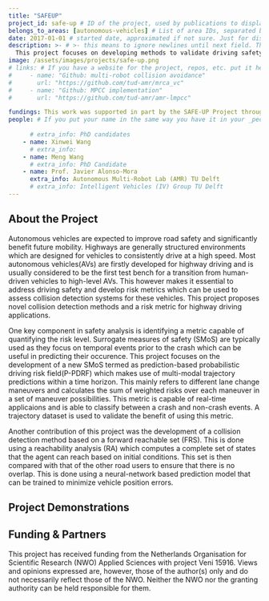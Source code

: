 ```yaml
---
title: "SAFEUP"
project_id: safe-up # ID of the project, used by publications to display in this project.
belongs_to_areas: [autonomous-vehicles] # List of area IDs, separated by commas.
date: 2017-01-01 # started date, approximated if not sure. Just for display purposes and ordering
description: >- # >- this means to ignore newlines until next field. This is the project description, displayed in the project's card"
  This project focuses on developing methods to validate driving safety for autonomous vehicles and ensure that at each time instance, the vehicle should not have a high probability of colliding with a traffic participant. This is done using reachability analysis and developing probabilistic risk metrics capable of identifying potential crashes in advance. 
image: /assets/images/projects/safe-up.png
# links: # If you have a website for the project, repos, etc. put it here.
#     - name: "Github: multi-robot collision avoidance"
#       url: "https://github.com/tud-amr/mrca_vc"
#     - name: "Github: MPCC implementation"
#       url: "https://github.com/tud-amr/amr-lmpcc"

fundings: This work was supported in part by the SAFE-UP Project through the European Union’s Horizon 2020 Research and Innovation Program under Grant 861570
people: # If you put your name in the same way you have it in your _people entry, your preferred link will be added. extra_info is optional.
    
      # extra_info: PhD candidates
    - name: Xinwei Wang
      # extra_info:
    - name: Meng Wang
      # extra_info: PhD Candidate
    - name: Prof. Javier Alonso-Mora
      extra_info: Autonomous Multi-Robot Lab (AMR) TU Delft
      # extra_info: Intelligent Vehicles (IV) Group TU Delft
---
```

<!-- Here you put the main body of the page, in markdown. You can also mix in html, or change this .md to .html -->
<!-- The fields of People, Funding, Links and Publications will be generated automatically -->

## About the Project

Autonomous vehicles are expected to improve road safety and significantly benefit future mobility. Highways are generally structured environments which are designed for vehicles to consistently drive at a high speed. Most autonomous vehicles(AVs) are firstly developed for highway driving and is usually considered to be the first test bench for a transition from human-driven vehicles to high-level AVs. This however makes it essential to address driving safety and develop risk metrics which can be used to assess collision detection systems for these vehicles. This project proposes novel collision detection methods and a risk metric for highway driving applications. 

One key component in safety analysis is identifying a metric capable of quantifying the risk level. Surrogate measures of safety (SMoS) are typically used as they focus on temporal events prior to the crash which can be useful in predicting their occurence. This project focuses on the development of a new SMoS termed as prediction-based probabilistic driving risk field(P-PDRF) which makes use of multi-modal trajectory predictions within a time horizon. This mainly refers to different lane change maneuvers and calculates the sum of weighted risks over each maneuver in a set of maneuver possibilities. This metric is capable of real-time applicaions and is able to classify between a crash and non-crash events. A trajectory dataset is used to validate the benefit of using this metric.

Another contribution of this project was the development of a collision detection method based on a forward reachable set (FRS). This is done using a reachability analysis (RA) which computes a complete set of states that the agent can reach based on initial conditions. This set is then compared with that of the other road users to ensure that there is no overlap. This is done using a neural-network based prediction model that can be trained to minimize vehicle position errors. 


## Project Demonstrations

<!-- <div class="video-wrapper ratio ratio-16x9"> 
  <iframe width="560" height="315" src="https://www.youtube.com/embed/OOMZn5TQ00Q?si=gMRI97EfWVCcmhhX&mute=1" title="YouTube video player" frameborder="0" allow="accelerometer; autoplay; clipboard-write; encrypted-media; gyroscope; picture-in-picture; web-share" referrerpolicy="strict-origin-when-cross-origin" allowfullscreen></iframe>
</div>
<div class="video-wrapper ratio ratio-16x9">  
  <iframe width="560" height="315" src="https://www.youtube.com/embed/tkRbsAuSTrA?si=PnL1cEa3R16thsAv&mute=1" title="YouTube video player" frameborder="0" allow="accelerometer; autoplay; clipboard-write; encrypted-media; gyroscope; picture-in-picture; web-share" referrerpolicy="strict-origin-when-cross-origin" allowfullscreen></iframe>
</div> -->

## Funding & Partners

This project has received funding from the Netherlands Organisation for Scientific Research (NWO) Applied Sciences with project Veni 15916. Views and opinions expressed are, however, those of the author(s) only and do not necessarily reflect those of the NWO. Neither the NWO nor the granting authority can be held responsible for them.
